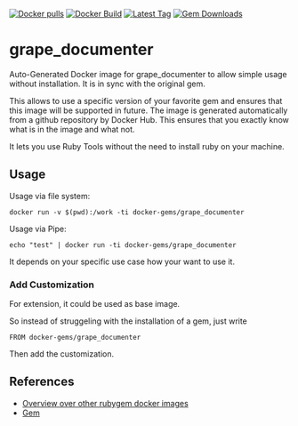[![Docker pulls](https://img.shields.io/docker/pulls/rubygem/grape_documenter.svg)](https://hub.docker.com/r/rubygem/grape_documenter/)
[![Docker Build](https://img.shields.io/docker/automated/rubygem/grape_documenter.svg)](https://hub.docker.com/r/rubygem/grape_documenter/)
[![Latest Tag](https://img.shields.io/github/tag/docker-rubygem/grape_documenter.svg)](https://hub.docker.com/r/rubygem/grape_documenter/)
[![Gem Downloads](https://img.shields.io/gem/dt/grape_documenter.svg)](https://rubygems.org/gems/grape_documenter/)
# grape_documenter

Auto-Generated Docker image for grape_documenter to allow simple usage without installation.
It is in sync with the original gem.

This allows to use a specific version of your favorite gem and ensures that this image will be supported in future.
The image is generated automatically from a github repository by Docker Hub.
This ensures that you exactly know what is in the image and what not.

It lets you use Ruby Tools without the need to install ruby on your machine.

## Usage

Usage via file system:

`docker run -v $(pwd):/work -ti docker-gems/grape_documenter`

Usage via Pipe:

`echo "test" | docker run -ti docker-gems/grape_documenter`

It depends on your specific use case how your want to use it.

### Add Customization

For extension, it could be used as base image.

So instead of struggeling with the installation of a gem, just write

`FROM docker-gems/grape_documenter`

Then add the customization.

## References

 - [Overview over other rubygem docker images](https://github.com/thinkbot/docker-rubygem)
 - [Gem](https://rubygems.org/gems/grape_documenter/)
